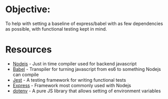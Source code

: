 # Objective:
To help with setting a baseline of express/babel with as few dependencies as possible, with functional testing kept in mind.

# Resources
- [Nodejs](https://nodejs.org/en/docs/) - Just in time compiler used for backend javascript
- [Babel](https://babeljs.io/docs/en/) - Transpiler for turning javascript from es6 to something Nodejs can compile
- [Jest](https://jestjs.io/docs/en/getting-started.html) - A testing framework for writing functional tests
- [Express](http://expressjs.com/en/4x/api.html) - Framework most commonly used with Nodejs
- [dotenv](https://www.npmjs.com/package/dotenv) - A pure JS library that allows setting of environment variables
